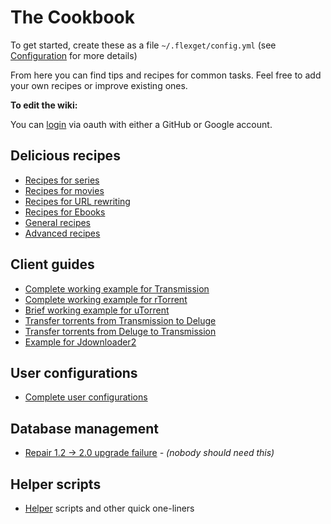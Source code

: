 # The Cookbook

To get started, create these as a file `~/.flexget/config.yml` (see [Configuration](/Configuration) for more details)

From here you can find tips and recipes for common tasks.
Feel free to add your own recipes or improve existing ones.  

**To edit the wiki:**

You can [login](/login) via oauth with either a GitHub or Google account.

## Delicious recipes
- [Recipes for series](/Cookbook/Series)
- [Recipes for movies](/Cookbook/Movies)
- [Recipes for URL rewriting](/Cookbook/Urlrewrite)
- [Recipes for Ebooks](/Cookbook/Ebooks)
- [General recipes](/Cookbook/General)
- [Advanced recipes](/Cookbook/Advanced)

## Client guides
- [Complete working example for Transmission ](/Cookbook/Transmission)
- [Complete working example for rTorrent](/Cookbook/rTorrent)
- [Brief working example for uTorrent](/Cookbook/uTorrent)
- [Transfer torrents from Transmission to Deluge](/Cookbook/TransmissionToDeluge)
- [Transfer torrents from Deluge to Transmission](/Cookbook/DelugeToTransmission)
- [Example for Jdownloader2](/Cookbook/Jdownloader2)

## User configurations
- [Complete user configurations](/Cookbook/Users)

## Database management
- [Repair 1.2 -> 2.0 upgrade failure](/Cookbook/export) *- (nobody should need this)*

## Helper scripts
- [Helper](/Helper) scripts and other quick one-liners